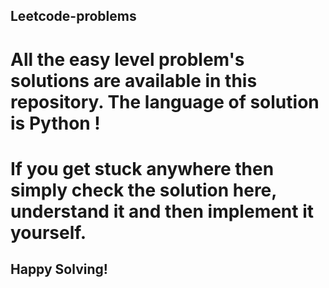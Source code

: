 ## Leetcode-problems 

# All the easy level problem's solutions are available in this repository. The language of solution is Python ! 
# If you get stuck anywhere then simply check the solution here, understand it and then implement it yourself.

## Happy Solving!
